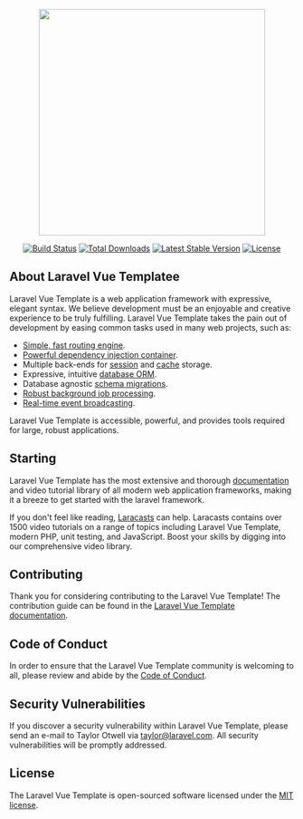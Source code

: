 <p align="center"><img src="https://res.cloudinary.com/dtfbvvkyp/image/upload/v1566331377/laravel-logolockup-cmyk-red.svg" width="400"></p>

<p align="center">
<a href="https://travis-ci.org/laravel/framework"><img src="https://travis-ci.org/laravel/framework.svg" alt="Build Status"></a>
<a href="https://packagist.org/packages/laravel/framework"><img src="https://poser.pugx.org/laravel/framework/d/total.svg" alt="Total Downloads"></a>
<a href="https://packagist.org/packages/laravel/framework"><img src="https://poser.pugx.org/laravel/framework/v/stable.svg" alt="Latest Stable Version"></a>
<a href="https://packagist.org/packages/laravel/framework"><img src="https://poser.pugx.org/laravel/framework/license.svg" alt="License"></a>
</p>

## About Laravel Vue Templatee

Laravel Vue Template is a web application framework with expressive, elegant syntax. We believe development must be an enjoyable and creative experience to be truly fulfilling. Laravel Vue Template takes the pain out of development by easing common tasks used in many web projects, such as:

- [Simple, fast routing engine](https://laravel.com/docs/routing).
- [Powerful dependency injection container](https://laravel.com/docs/container).
- Multiple back-ends for [session](https://laravel.com/docs/session) and [cache](https://laravel.com/docs/cache) storage.
- Expressive, intuitive [database ORM](https://laravel.com/docs/eloquent).
- Database agnostic [schema migrations](https://laravel.com/docs/migrations).
- [Robust background job processing](https://laravel.com/docs/queues).
- [Real-time event broadcasting](https://laravel.com/docs/broadcasting).

Laravel Vue Template is accessible, powerful, and provides tools required for large, robust applications.

## Starting

Laravel Vue Template has the most extensive and thorough [documentation](https://laravel.com/docs) and video tutorial library of all modern web application frameworks, making it a breeze to get started with the laravel framework.

If you don't feel like reading, [Laracasts](https://laracasts.com) can help. Laracasts contains over 1500 video tutorials on a range of topics including Laravel Vue Template, modern PHP, unit testing, and JavaScript. Boost your skills by digging into our comprehensive video library.

## Contributing

Thank you for considering contributing to the Laravel Vue Template! The contribution guide can be found in the [Laravel Vue Template documentation](https://laravel.com/docs/contributions).

## Code of Conduct

In order to ensure that the Laravel Vue Template community is welcoming to all, please review and abide by the [Code of Conduct](https://laravel.com/docs/contributions#code-of-conduct).

## Security Vulnerabilities

If you discover a security vulnerability within Laravel Vue Template, please send an e-mail to Taylor Otwell via [taylor@laravel.com](mailto:taylor@laravel.com). All security vulnerabilities will be promptly addressed.

## License

The Laravel Vue Template is open-sourced software licensed under the [MIT license](https://opensource.org/licenses/MIT).
